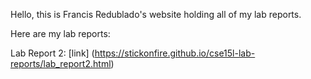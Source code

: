 Hello, this is Francis Redublado's website holding all of my lab reports.

Here are my lab reports:

Lab Report 2:
[link] (https://stickonfire.github.io/cse15l-lab-reports/lab_report2.html)

